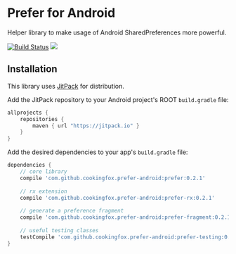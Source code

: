 # Prefer for Android

Helper library to make usage of Android SharedPreferences more powerful.

[![Build Status](https://travis-ci.org/cookingfox/prefer-android.svg?branch=master)](https://travis-ci.org/cookingfox/prefer-android)
[![](https://jitpack.io/v/cookingfox/prefer-android.svg)](https://jitpack.io/#cookingfox/prefer-android)

## Installation

This library uses [JitPack](https://jitpack.io/#cookingfox/prefer-android) for distribution.

Add the JitPack repository to your Android project's ROOT `build.gradle` file:

```groovy
allprojects {
    repositories {
        maven { url "https://jitpack.io" }
    }
}
```

Add the desired dependencies to your app's `build.gradle` file:

```groovy
dependencies {
    // core library
    compile 'com.github.cookingfox.prefer-android:prefer:0.2.1'
    
    // rx extension
    compile 'com.github.cookingfox.prefer-android:prefer-rx:0.2.1'
    
    // generate a preference fragment
    compile 'com.github.cookingfox.prefer-android:prefer-fragment:0.2.1'
    
    // useful testing classes
    testCompile 'com.github.cookingfox.prefer-android:prefer-testing:0.2.1'
}
```
